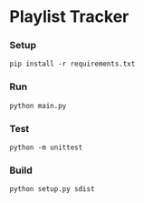 # Playlist Tracker

### Setup
```shell
pip install -r requirements.txt 
```

### Run
```shell
python main.py
```

### Test
```shell
python -m unittest
```

### Build
```shell
python setup.py sdist
```
